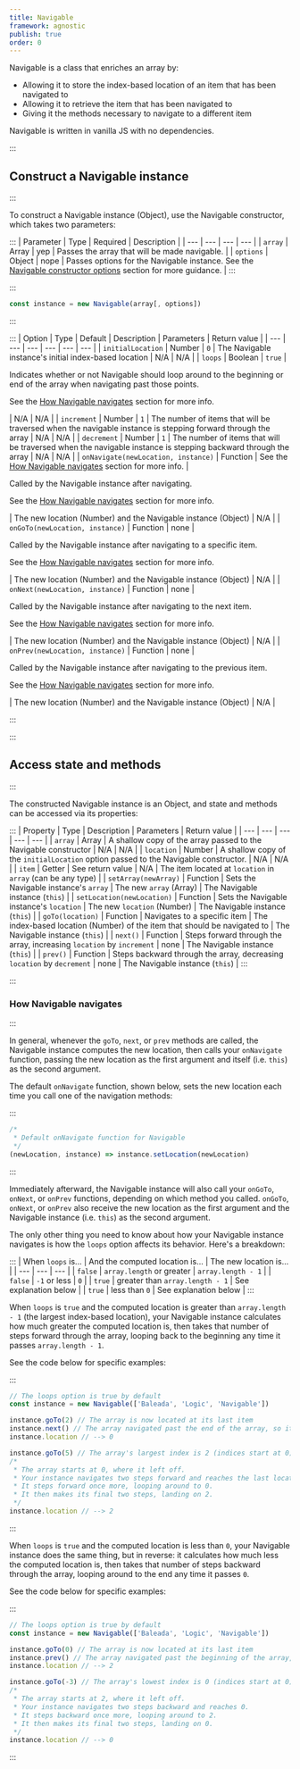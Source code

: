 ```yaml
---
title: Navigable
framework: agnostic
publish: true
order: 0
---
```



Navigable is a class that enriches an array by:
- Allowing it to store the index-based location of an item that has been navigated to
- Allowing it to retrieve the item that has been navigated to
- Giving it the methods necessary to navigate to a different item

Navigable is written in vanilla JS with no dependencies.

:::
## Construct a Navigable instance
:::

To construct a Navigable instance (Object), use the Navigable constructor, which takes two parameters:

:::
| Parameter | Type | Required | Description |
| --- | --- | --- | --- |
| `array` | Array | yep | Passes the array that will be made navigable. |
| `options` | Object | nope | Passes options for the Navigable instance. See the [Navigable constructor options](#Navigable-constructor-options) section for more guidance. |
:::


:::
```js
const instance = new Navigable(array[, options])
```
:::

:::
| Option | Type | Default | Description | Parameters | Return value |
| --- | --- | --- | --- | --- | --- |
| `initialLocation` | Number | `0` | The Navigable instance's initial index-based location | N/A | N/A |
| `loops` | Boolean | `true` | <p>Indicates whether or not Navigable should loop around to the beginning or end of the array when navigating past those points.</p><p>See the [How Navigable navigates](#How-Navigable-navigates) section for more info.</p> | N/A | N/A |
| `increment` | Number | `1` | The number of items that will be traversed when the navigable instance is stepping forward through the array | N/A | N/A |
| `decrement` | Number | `1` | The number of items that will be traversed when the navigable instance is stepping backward through the array | N/A | N/A |
| `onNavigate(newLocation, instance)` | Function | See the [How Navigable navigates](#How-Navigable-navigates) section for more info. | <p>Called by the Navigable instance after navigating.</p><p>See the [How Navigable navigates](#How-Navigable-navigates) section for more info.</p> | The new location (Number) and the Navigable instance (Object) | N/A |
| `onGoTo(newLocation, instance)` | Function | none | <p>Called by the Navigable instance after navigating to a specific item.</p><p>See the [How Navigable navigates](#How-Navigable-navigates) section for more info.</p> | The new location (Number) and the Navigable instance (Object) | N/A |
| `onNext(newLocation, instance)` | Function | none | <p>Called by the Navigable instance after navigating to the next item.</p><p>See the [How Navigable navigates](#How-Navigable-navigates) section for more info.</p> | The new location (Number) and the Navigable instance (Object) | N/A |
| `onPrev(newLocation, instance)` | Function | none | <p>Called by the Navigable instance after navigating to the previous item.</p><p>See the [How Navigable navigates](#How-Navigable-navigates) section for more info.</p> | The new location (Number) and the Navigable instance (Object) | N/A |

:::

:::
## Access state and methods
:::

The constructed Navigable instance is an Object, and state and methods can be accessed via its properties:


:::
| Property | Type | Description | Parameters | Return value |
| --- | --- | --- | --- | --- |
| `array` | Array | A shallow copy of the array passed to the Navigable constructor | N/A | N/A |
| `location` | Number | A shallow copy of the `initialLocation` option passed to the Navigable constructor. | N/A | N/A |
| `item` | Getter | See return value | N/A | The item located at `location` in `array` (can be any type) |
| `setArray(newArray)` | Function | Sets the Navigable instance's `array` | The new `array` (Array) | The Navigable instance (`this`) |
| `setLocation(newLocation)` | Function | Sets the Navigable instance's `location` | The new `location` (Number) | The Navigable instance (`this`) |
| `goTo(location)` | Function | Navigates to a specific item | The index-based location (Number) of the item that should be navigated to | The Navigable instance (`this`) |
| `next()` | Function | Steps forward through the array, increasing `location` by `increment` | none | The Navigable instance (`this`) |
| `prev()` | Function | Steps backward through the array, decreasing `location` by `decrement` | none | The Navigable instance (`this`) |
:::


:::
### How Navigable navigates
:::

In general, whenever the `goTo`, `next`, or `prev` methods are called, the Navigable instance computes the new location, then calls your `onNavigate` function, passing the new location as the first argument and itself (i.e. `this`) as the second argument.

The default `onNavigate` function, shown below, sets the new location each time you call one of the navigation methods:

:::
```js
/*
 * Default onNavigate function for Navigable
 */
(newLocation, instance) => instance.setLocation(newLocation)
```
:::

Immediately afterward, the Navigable instance will also call your `onGoTo`, `onNext`, or `onPrev` functions, depending on which method you called. `onGoTo`, `onNext`, or `onPrev` also receive the new location as the first argument and the Navigable instance (i.e. `this`) as the second argument.

The only other thing you need to know about how your Navigable instance navigates is how the `loops` option affects its behavior. Here's a breakdown:

:::
| When `loops` is... | And the computed location is... | The new location is... |
| --- | --- | --- |
| `false` | `array.length` or greater | `array.length - 1` |
| `false` | `-1` or less | `0` |
| `true` | greater than `array.length - 1` | See explanation below |
| `true` | less than `0` | See explanation below |
:::

When `loops` is `true` and the computed location is greater than `array.length - 1` (the largest index-based location), your Navigable instance calculates how much greater the computed location is, then takes that number of steps forward through the array, looping back to the beginning any time it passes `array.length - 1`.

See the code below for specific examples:

:::
```js
// The loops option is true by default
const instance = new Navigable(['Baleada', 'Logic', 'Navigable'])

instance.goTo(2) // The array is now located at its last item
instance.next() // The array navigated past the end of the array, so it will return to the beginning
instance.location // --> 0

instance.goTo(5) // The array's largest index is 2 (indices start at 0), so going to 5 will leave 3 steps left over.
/*
 * The array starts at 0, where it left off.
 * Your instance navigates two steps forward and reaches the last location.
 * It steps forward once more, looping around to 0.
 * It then makes its final two steps, landing on 2.
 */
instance.location // --> 2

```
:::

When `loops` is `true` and the computed location is less than `0`, your Navigable instance does the same thing, but in reverse: it calculates how much less the computed location is, then takes that number of steps backward through the array, looping around to the end any time it passes `0`.

See the code below for specific examples:

:::
```js
// The loops option is true by default
const instance = new Navigable(['Baleada', 'Logic', 'Navigable'])

instance.goTo(0) // The array is now located at its last item
instance.prev() // The array navigated past the beginning of the array, so it will loops to the end
instance.location // --> 2

instance.goTo(-3) // The array's lowest index is 0 (indices start at 0), so going to -3 will leave 3 steps left over.
/*
 * The array starts at 2, where it left off.
 * Your instance navigates two steps backward and reaches 0.
 * It steps backward once more, looping around to 2.
 * It then makes its final two steps, landing on 0.
 */
instance.location // --> 0

```
:::

